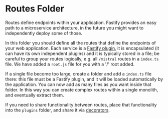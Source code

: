 # Routes Folder

Routes define endpoints within your application. Fastify provides an
easy path to a microservice architecture, in the future you might want
to independently deploy some of those.

In this folder you should define all the routes that define the endpoints
of your web application.
Each service is a [Fastify
plugin](https://fastify.dev/docs/latest/Reference/Plugins/), it is
encapsulated (it can have its own independent plugins) and it is
typically stored in a file; be careful to group your routes logically,
e.g. all `/mistral` routes in a `index.ts` file. We have added
a `root.js` file for you with a '/' root added.

If a single file become too large, create a folder and add a `index.ts` file there:
this file must be a Fastify plugin, and it will be loaded automatically
by the application. You can now add as many files as you want inside that folder.
In this way you can create complex routes within a single monolith,
and eventually extract them.

If you need to share functionality between routes, place that
functionality into the `plugins` folder, and share it via
[decorators](https://fastify.dev/docs/latest/Reference/Decorators/).

